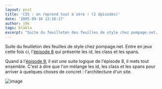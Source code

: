 ```yaml
---
layout: post
title: 'CSS : on reprend tout à zéro ! (2 épisodes)'
date: '2005-09-16 12:16:17'
author: j0k
tags: blabla
excerpt: "Suite du feuilleton des feuilles de style chez pompage.net.   Entre en jeux cette fois ci, l'[épisode 8](http://pompage.net/pompe/cssdezero-8/) qui présente les id, les class et les spans.  \n  \nQuand à l'[épisode 9](http://pompage.net/pompe/cssdezero-9/), il est une suite logique de l'épisode 8, il mets tout ensemble. C'est à dire que l'on      …"
---
```


Suite du feuilleton des feuilles de style chez pompage.net.   Entre en jeux cette fois ci, l'[épisode 8](http://pompage.net/pompe/cssdezero-8/) qui présente les id, les class et les spans.

Quand à l'[épisode 9](http://pompage.net/pompe/cssdezero-9/), il est une suite logique de l'épisode 8, il mets tout ensemble. C'est à dire que l'on mélange les id, les class et les spans pour arriver à quelques choses de concret : l'architecture d'un site.

 ![image](http://pompage.net/IMG/gif/threecols_fr.gif)
